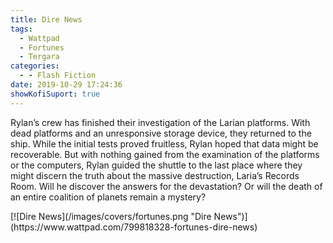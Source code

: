 ```yaml
---
title: Dire News
tags:
  - Wattpad
  - Fortunes
  - Tergara
categories:
  - - Flash Fiction
date: 2019-10-29 17:24:36
showKofiSuport: true
---
```


Rylan’s crew has finished their investigation of the Larian platforms. With dead platforms and an unresponsive storage device, they returned to the ship. While the initial tests proved fruitless, Rylan hoped that data might be recoverable. But with nothing gained from the examination of the platforms or the computers, Rylan guided the shuttle to the last place where they might discern the truth about the massive destruction, Laria’s Records Room.<!-- more --> Will he discover the answers for the devastation? Or will the death of an entire coalition of planets remain a mystery?

<div class="center">[![Dire News](/images/covers/fortunes.png "Dire News")](https://www.wattpad.com/799818328-fortunes-dire-news)</div>